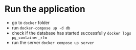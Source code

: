 # Run the application
 - go to `docker` folder
 - run `docker-compose up -d db`
 - check if the database has started successfully `docker logs pg_container_rfm`
 - run the server `docker compose up server`  